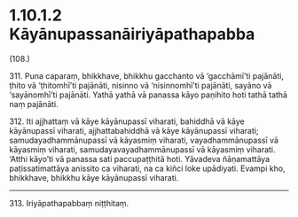 # 1.10.1.2 Kāyānupassanāiriyāpathapabba

(108.)

311\. Puna caparaṃ, bhikkhave, bhikkhu gacchanto vā ‘gacchāmī’ti pajānāti, ṭhito vā ‘ṭhitomhī’ti pajānāti, nisinno vā ‘nisinnomhī’ti pajānāti, sayāno vā ‘sayānomhī’ti pajānāti. Yathā yathā vā panassa kāyo paṇihito hoti tathā tathā naṃ pajānāti.

312\. Iti ajjhattaṃ vā kāye kāyānupassī viharati, bahiddhā vā kāye kāyānupassī viharati, ajjhattabahiddhā vā kāye kāyānupassī viharati; samudayadhammānupassī vā kāyasmiṃ viharati, vayadhammānupassī vā kāyasmiṃ viharati, samudayavayadhammānupassī vā kāyasmiṃ viharati. ‘Atthi kāyo’ti vā panassa sati paccupaṭṭhitā hoti. Yāvadeva ñāṇamattāya paṭissatimattāya anissito ca viharati, na ca kiñci loke upādiyati. Evampi kho, bhikkhave, bhikkhu kāye kāyānupassī viharati.

---

313\. Iriyāpathapabbaṃ niṭṭhitaṃ.
